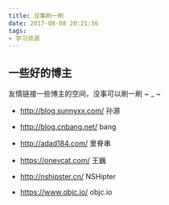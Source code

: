 ```yaml
---
title: 没事刷一刷
date: 2017-08-08 20:21:56
tags:
- 学习资源
---
```


## 一些好的博主

友情链接一些博主的空间，没事可以刷一刷 ~ _ ~

* http://blog.sunnyxx.com/  孙源
* http://blog.cnbang.net/ bang


* http://adad184.com/     里脊串
* https://onevcat.com/   王巍
* http://nshipster.cn/   NSHipter
* https://www.objc.io/   objc.io